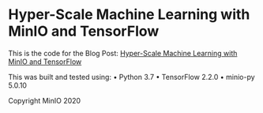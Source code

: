 # Hyper-Scale Machine Learning with MinIO and TensorFlow

This is the code for the Blog Post: [Hyper-Scale Machine Learning with MinIO and TensorFlow](https://min.io)

This was built and tested using: 
• Python 3.7
• TensorFlow 2.2.0
• minio-py 5.0.10

Copyright MinIO 2020
